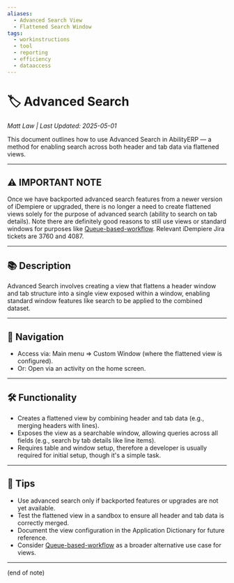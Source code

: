 ```yaml
---
aliases:
  - Advanced Search View
  - Flattened Search Window
tags:
  - workinstructions
  - tool
  - reporting
  - efficiency
  - dataaccess
---
```


# 🏷️ Advanced Search

*Matt Law | Last Updated: 2025-05-01*

This document outlines how to use Advanced Search in AbilityERP — a method for enabling search across both header and tab data via flattened views.

---

## ⚠️ IMPORTANT NOTE  
Once we have backported advanced search features from a newer version of iDempiere or upgraded, there is no longer a need to create flattened views solely for the purpose of advanced search (ability to search on tab details). Note there are definitely good reasons to still use views or standard windows for purposes like [Queue-based-workflow](Queue-based-workflow.md). Relevant iDempiere Jira tickets are 3760 and 4087.

---

## 📚 Description  
Advanced Search involves creating a view that flattens a header window and tab structure into a single view exposed within a window, enabling standard window features like search to be applied to the combined dataset.

---

## 🧭 Navigation  
- Access via: Main menu => Custom Window (where the flattened view is configured).  
- Or: Open via an activity on the home screen.

---

## 🛠️ Functionality  
- Creates a flattened view by combining header and tab data (e.g., merging headers with lines).  
- Exposes the view as a searchable window, allowing queries across all fields (e.g., search by tab details like line items).  
- Requires table and window setup, therefore a developer is usually required for initial setup, though it's a simple task.

---

## 🎯 Tips  
- Use advanced search only if backported features or upgrades are not yet available.  
- Test the flattened view in a sandbox to ensure all header and tab data is correctly merged.  
- Document the view configuration in the Application Dictionary for future reference.  
- Consider [Queue-based-workflow](Queue-based-workflow.md) as a broader alternative use case for views.

---
(end of note)
